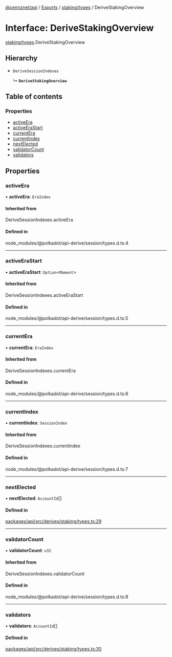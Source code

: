 [@cennznet/api](../README.md) / [Exports](../modules.md) / [staking/types](../modules/staking_types.md) / DeriveStakingOverview

# Interface: DeriveStakingOverview

[staking/types](../modules/staking_types.md).DeriveStakingOverview

## Hierarchy

- `DeriveSessionIndexes`

  ↳ **`DeriveStakingOverview`**

## Table of contents

### Properties

- [activeEra](staking_types.derivestakingoverview.md#activeera)
- [activeEraStart](staking_types.derivestakingoverview.md#activeerastart)
- [currentEra](staking_types.derivestakingoverview.md#currentera)
- [currentIndex](staking_types.derivestakingoverview.md#currentindex)
- [nextElected](staking_types.derivestakingoverview.md#nextelected)
- [validatorCount](staking_types.derivestakingoverview.md#validatorcount)
- [validators](staking_types.derivestakingoverview.md#validators)

## Properties

### activeEra

• **activeEra**: `EraIndex`

#### Inherited from

DeriveSessionIndexes.activeEra

#### Defined in

node_modules/@polkadot/api-derive/session/types.d.ts:4

___

### activeEraStart

• **activeEraStart**: `Option`<`Moment`\>

#### Inherited from

DeriveSessionIndexes.activeEraStart

#### Defined in

node_modules/@polkadot/api-derive/session/types.d.ts:5

___

### currentEra

• **currentEra**: `EraIndex`

#### Inherited from

DeriveSessionIndexes.currentEra

#### Defined in

node_modules/@polkadot/api-derive/session/types.d.ts:6

___

### currentIndex

• **currentIndex**: `SessionIndex`

#### Inherited from

DeriveSessionIndexes.currentIndex

#### Defined in

node_modules/@polkadot/api-derive/session/types.d.ts:7

___

### nextElected

• **nextElected**: `AccountId`[]

#### Defined in

[packages/api/src/derives/staking/types.ts:29](https://github.com/cennznet/api.js/blob/cd8c2b0/packages/api/src/derives/staking/types.ts#L29)

___

### validatorCount

• **validatorCount**: `u32`

#### Inherited from

DeriveSessionIndexes.validatorCount

#### Defined in

node_modules/@polkadot/api-derive/session/types.d.ts:8

___

### validators

• **validators**: `AccountId`[]

#### Defined in

[packages/api/src/derives/staking/types.ts:30](https://github.com/cennznet/api.js/blob/cd8c2b0/packages/api/src/derives/staking/types.ts#L30)
